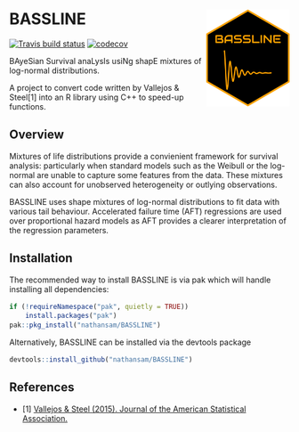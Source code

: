 # BASSLINE  <img src="man/figures/sticker.svg" align="right" width="150" />

 <!-- badges: start -->
  [![Travis build status](https://travis-ci.org/nathansam/BASSLINE.svg?branch=master)](https://travis-ci.org/nathansam/BASSLINE)
  [![codecov](https://codecov.io/gh/nathansam/BASSLINE/branch/rcpp/graph/badge.svg)](https://codecov.io/gh/nathansam/SMLN)
  <!-- badges: end -->

BAyeSian Survival anaLysIs usiNg shapE mixtures of log-normal distributions.

A project to convert code written by Vallejos & Steel[1] into an R library using C++ to speed-up functions.  

## Overview

Mixtures of life distributions provide a convienient framework for survival analysis: particularly when standard models such as the Weibull or the log-normal are unable to capture some features from the data. These mixtures can also account for unobserved heterogeneity or outlying observations.  

BASSLINE uses shape mixtures of log-normal distributions to fit data with various tail behaviour. Accelerated failure time (AFT) regressions are used over proportional hazard models as AFT provides a clearer interpretation of the regression parameters.  


## Installation

The recommended way to install BASSLINE is via pak which will handle installing all dependencies: 
```R
if (!requireNamespace("pak", quietly = TRUE))
    install.packages("pak")
pak::pkg_install("nathansam/BASSLINE")
```

Alternatively, BASSLINE can be installed via the devtools package

```R
devtools::install_github("nathansam/BASSLINE")
```

## References 
- [1] <a href="http://dx.doi.org/10.1080/01621459.2014.923316">Vallejos & Steel (2015). Journal of the American Statistical Association. </a>
